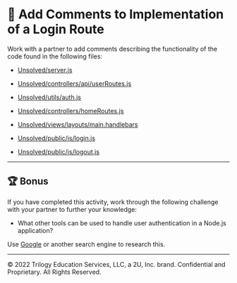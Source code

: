# 📐 Add Comments to Implementation of a Login Route

Work with a partner to add comments describing the functionality of the code found in the following files:

* [Unsolved/server.js](Unsolved/server.js)

* [Unsolved/controllers/api/userRoutes.js](Unsolved/controllers/api/userRoutes.js)

* [Unsolved/utils/auth.js](Unsolved/utils/auth.js)

* [Unsolved/controllers/homeRoutes.js](Unsolved/controllers/homeRoutes.js)

* [Unsolved/views/layouts/main.handlebars](Unsolved/views/layouts/main.handlebars)

* [Unsolved/public/js/login.js](Unsolved/public/js/login.js)

* [Unsolved/public/js/logout.js](Unsolved/public/js/logout.js)

---

## 🏆 Bonus

If you have completed this activity, work through the following challenge with your partner to further your knowledge:

* What other tools can be used to handle user authentication in a Node.js application?

Use [Google](https://www.google.com) or another search engine to research this.

---
© 2022 Trilogy Education Services, LLC, a 2U, Inc. brand. Confidential and Proprietary. All Rights Reserved.
